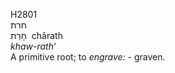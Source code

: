 <body>
  <p>H2801<br>  חרת  <br> חָרַת  ‎  chârath  <br><i>khaw-rath‘ </i><br>A primitive root; to <i>engrave: - </i>graven.<br></p>
 </body>
